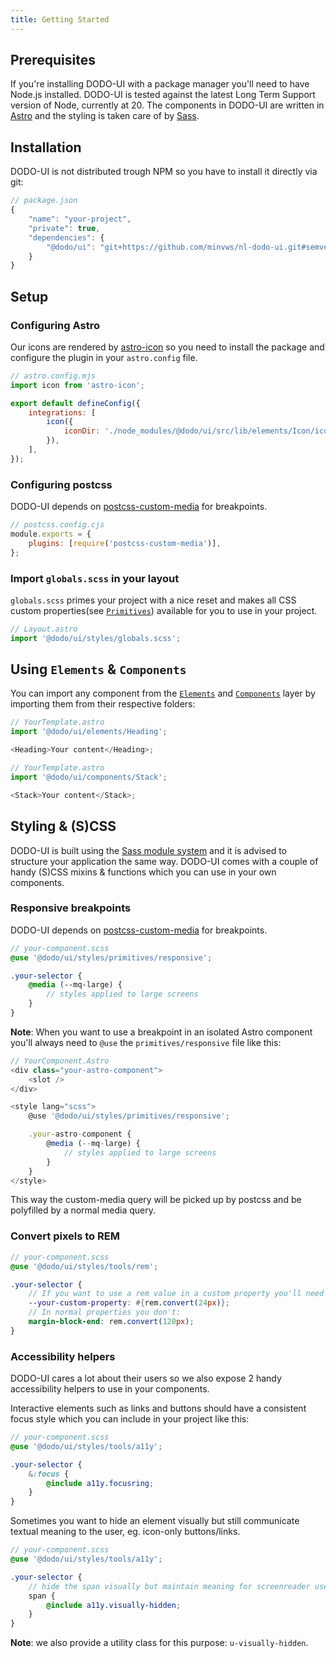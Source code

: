 ```yaml
---
title: Getting Started
---
```


## Prerequisites

If you're installing DODO-UI with a package manager you'll need to have Node.js installed. DODO-UI is tested against the latest Long Term Support version of Node, currently at 20.
The components in DODO-UI are written in [Astro](https://astro.build) and the styling is taken care of by [Sass](https://sass-lang.com).

## Installation

DODO-UI is not distributed trough NPM so you have to install it directly via git:

```javascript
// package.json
{
	"name": "your-project",
	"private": true,
	"dependencies": {
		"@dodo/ui": "git+https://github.com/minvws/nl-dodo-ui.git#semver:^1.0.0",
	}
}
```

## Setup

### Configuring Astro

Our icons are rendered by [astro-icon](https://www.astroicon.dev) so you need to install the package and configure the plugin in your `astro.config` file.

```javascript
// astro.config.mjs
import icon from 'astro-icon';

export default defineConfig({
	integrations: [
		icon({
			iconDir: './node_modules/@dodo/ui/src/lib/elements/Icon/icons',
		}),
	],
});
```

### Configuring postcss

DODO-UI depends on [postcss-custom-media](https://github.com/csstools/postcss-plugins/tree/main/plugins/postcss-custom-media) for breakpoints.

```javascript
// postcss.config.cjs
module.exports = {
	plugins: [require('postcss-custom-media')],
};
```

### Import `globals.scss` in your layout

`globals.scss` primes your project with a nice reset and makes all CSS custom properties(see [`Primitives`](/primitives)) available for you to use in your project.

```javascript
// Layout.astro
import '@dodo/ui/styles/globals.scss';
```

## Using `Elements` & `Components`

You can import any component from the [`Elements`](/elements) and [`Components`](/components) layer by importing them from their respective folders:

```javascript
// YourTemplate.astro
import '@dodo/ui/elements/Heading';

<Heading>Your content</Heading>;
```

```javascript
// YourTemplate.astro
import '@dodo/ui/components/Stack';

<Stack>Your content</Stack>;
```

## Styling & (S)CSS

DODO-UI is built using the [Sass module system](https://css-tricks.com/introducing-sass-modules/) and it is advised to structure your application the same way.
DODO-UI comes with a couple of handy (S)CSS mixins & functions which you can use in your own components.

### Responsive breakpoints

DODO-UI depends on [postcss-custom-media](https://github.com/csstools/postcss-plugins/tree/main/plugins/postcss-custom-media) for breakpoints.

```scss
// your-component.scss
@use '@dodo/ui/styles/primitives/responsive';

.your-selector {
	@media (--mq-large) {
		// styles applied to large screens
	}
}
```

**Note**: When you want to use a breakpoint in an isolated Astro component you'll always need to `@use` the `primitives/responsive` file like this:

```javascript
// YourComponent.Astro
<div class="your-astro-component">
	<slot />
</div>

<style lang="scss">
	@use '@dodo/ui/styles/primitives/responsive';

	.your-astro-component {
		@media (--mq-large) {
			// styles applied to large screens
		}
	}
</style>
```

This way the custom-media query will be picked up by postcss and be polyfilled by a normal media query.

### Convert pixels to REM

```scss
// your-component.scss
@use '@dodo/ui/styles/tools/rem';

.your-selector {
	// If you want to use a rem value in a custom property you'll need to interpolate:
	--your-custom-property: #{rem.convert(24px)};
	// In normal properties you don't:
	margin-block-end: rem.convert(120px);
}
```

### Accessibility helpers

DODO-UI cares a lot about their users so we also expose 2 handy accessibility helpers to use in your components.

Interactive elements such as links and buttons should have a consistent focus style which you can include in your project like this:

```scss
// your-component.scss
@use '@dodo/ui/styles/tools/a11y';

.your-selector {
	&:focus {
		@include a11y.focusring;
	}
}
```

Sometimes you want to hide an element visually but still communicate textual meaning to the user, eg. icon-only buttons/links.

```scss
// your-component.scss
@use '@dodo/ui/styles/tools/a11y';

.your-selector {
	// hide the span visually but maintain meaning for screenreader users
	span {
		@include a11y.visually-hidden;
	}
}
```

**Note**: we also provide a utility class for this purpose: `u-visually-hidden`.
